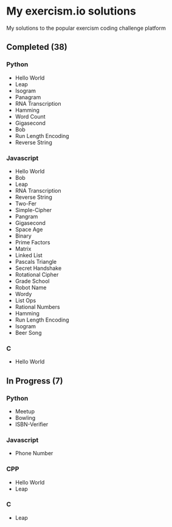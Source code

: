 # My exercism.io solutions
My solutions to the popular exercism coding challenge platform

## Completed (38)
### Python
* Hello World
* Leap
* Isogram
* Panagram
* RNA Transcription
* Hamming
* Word Count
* Gigasecond
* Bob
* Run Length Encoding
* Reverse String

### Javascript
* Hello World
* Bob
* Leap
* RNA Transcription
* Reverse String
* Two-Fer
* Simple-Cipher
* Pangram
* Gigasecond
* Space Age
* Binary
* Prime Factors
* Matrix
* Linked List
* Pascals Triangle
* Secret Handshake
* Rotational Cipher
* Grade School
* Robot Name
* Wordy
* List Ops
* Rational Numbers
* Hamming
* Run Length Encoding
* Isogram
* Beer Song

### C
* Hello World

## In Progress (7)
### Python
* Meetup
* Bowling
* ISBN-Verifier

### Javascript
* Phone Number

### CPP
* Hello World
* Leap

### C
* Leap
